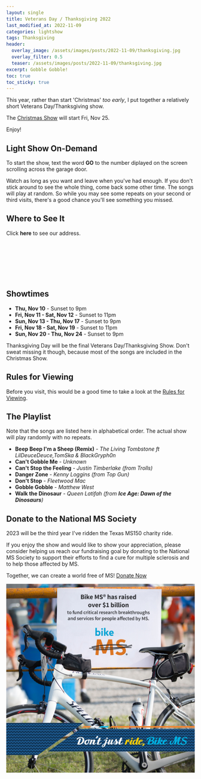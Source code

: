 ```yaml
---
layout: single
title: Veterans Day / Thanksgiving 2022
last_modified_at: 2022-11-09
categories: lightshow
tags: Thanksgiving
header:
  overlay_image: /assets/images/posts/2022-11-09/thanksgiving.jpg
  overlay_filter: 0.5
  teaser: /assets/images/posts/2022-11-09/thanksgiving.jpg
excerpt: Gobble Gobble!
toc: true
toc_sticky: true
---
```


This year, rather than start 'Christmas' *too early*, I put together a relatively short Veterans Day/Thanksgiving show. 

The [Christmas Show](/lightshow/Christmas-2022) will start Fri, Nov 25.

Enjoy!

## Light Show On-Demand

To start the show, text the word <b>GO</b> to the number diplayed on the screen scrolling across the garage door.

Watch as long as you want and leave when you've had enough. If you don't stick around to see the whole thing, come back some other time. The songs will play at random. So while you may see some repeats on your second or third visits, there's a good chance you'll see something you missed.

## Where to See It

Click <b><a onclick="document.getElementById('imgAddress').style.visibility='visible';">here</a></b> to see our address.

<img id="imgAddress" src="/assets/images/addresspic.png" style="visibility: hidden">

## Showtimes

* **Thu, Nov 10** - Sunset to 9pm
* **Fri, Nov 11 - Sat, Nov 12** - Sunset to 11pm
* **Sun, Nov 13 - Thu, Nov 17** - Sunset to 9pm
* **Fri, Nov 18 - Sat, Nov 19** - Sunset to 11pm
* **Sun, Nov 20 - Thu, Nov 24** - Sunset to 9pm

Thanksgiving Day will be the final Veterans Day/Thanksgiving Show. Don't sweat missing it though, because most of the songs are included in the Christmas Show.

## Rules for Viewing

Before you visit, this would be a good time to take a look at the <a href="/lightshow/the_rules/">Rules for Viewing</a>.

## The Playlist
Note that the songs are listed here in alphabetical order. The actual show will play randomly with no repeats.

* **Beep Beep I'm a Sheep (Remix)** - *The Living Tombstone ft LilDeuceDeuce,TomSka & BlackGryph0n*
* **Can't Gobble Me** - *Unknown*
* **Can't Stop the Feeling** - *Justin Timberlake (from Trolls)*
* **Danger Zone** - *Kenny Loggins (from Top Gun)*
* **Don't Stop** - *Fleetwood Mac*
* **Gobble Gobble** - *Matthew West*
* **Walk the Dinosaur** - *Queen Latifah (from **Ice Age: Dawn of the Dinosaurs**)*

## Donate to the National MS Society

2023 will be the third year I've ridden the Texas MS150 charity ride.

If you enjoy the show and would like to show your appreciation, please consider helping us reach our fundraising goal by donating to the National MS Society to support their efforts to find a cure for multiple sclerosis and to help those affected by MS. 

Together, we can create a world free of MS! [Donate Now](https://mssociety.donordrive.com/participant/chadgoode)

![National MS Society - BikeMS](/assets/images/splash/social_awareness_dont-just-ride-C.jpg) 

